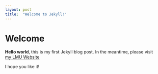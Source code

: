 ```yaml
---
layout: post
title:  "Welcome to Jekyll!"
---
```


# Welcome

**Hello world**, this is my first Jekyll blog post. In the meantime, please visit [my LMU Website](https://www.foundstat.statistik.uni-muenchen.de/personen/mitglieder/rodemann/index.html)

I hope you like it!